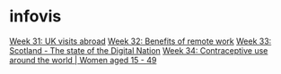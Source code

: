 # infovis

[Week 31: UK visits abroad](https://igrasso98.github.io/infovis/workovermonday/week31/)
[Week 32: Benefits of remote work](https://igrasso98.github.io/infovis/workovermonday/week32/)
[Week 33: Scotland - The state of the Digital Nation](https://igrasso98.github.io/infovis/workovermonday/week33/)
[Week 34: Contraceptive use around the world | Women aged 15 - 49](https://igrasso98.github.io/infovis/workovermonday/week34/)
